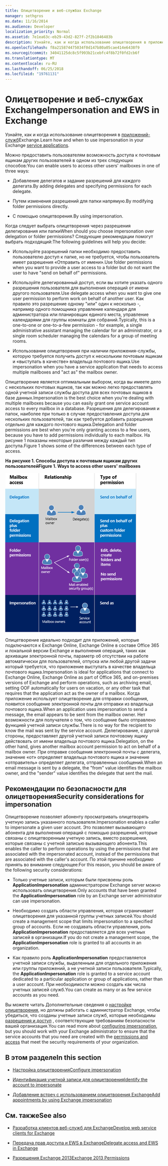 ```yaml
---
title: Олицетворение и веб-службах Exchange
manager: sethgros
ms.date: 11/16/2014
ms.audience: Developer
localization_priority: Normal
ms.assetid: 7e1ea63c-eb29-43d2-827f-2f2b1846483b
description: Узнайте, как и когда использование олицетворения в приложениях службы Exchange.
ms.openlocfilehash: f8a215874475034f0d147b80a05cae414e6438f9
ms.sourcegitcommit: 34041125dc8c5f993b21cebfc4f8b72f0fd2cb6f
ms.translationtype: MT
ms.contentlocale: ru-RU
ms.lasthandoff: 06/25/2018
ms.locfileid: "19761131"
---
```

# <a name="impersonation-and-ews-in-exchange"></a><span data-ttu-id="bf1fb-103">Олицетворение и веб-службах Exchange</span><span class="sxs-lookup"><span data-stu-id="bf1fb-103">Impersonation and EWS in Exchange</span></span>

<span data-ttu-id="bf1fb-104">Узнайте, как и когда использование олицетворения в [приложений-служб](ews-application-types.md)Exchange.</span><span class="sxs-lookup"><span data-stu-id="bf1fb-104">Learn how and when to use impersonation in your Exchange [service applications](ews-application-types.md).</span></span>
  
<span data-ttu-id="bf1fb-105">Можно предоставить пользователям возможность доступа к почтовым ящикам других пользователей в одном из трех следующих способов:</span><span class="sxs-lookup"><span data-stu-id="bf1fb-105">You can enable users to access other users' mailboxes in one of three ways:</span></span>
  
- <span data-ttu-id="bf1fb-106">Добавление делегатов и задание разрешений для каждого делегата.</span><span class="sxs-lookup"><span data-stu-id="bf1fb-106">By adding delegates and specifying permissions for each delegate.</span></span>
    
- <span data-ttu-id="bf1fb-107">Путем изменения разрешений для папки напрямую.</span><span class="sxs-lookup"><span data-stu-id="bf1fb-107">By modifying folder permissions directly.</span></span>
    
- <span data-ttu-id="bf1fb-108">С помощью олицетворения.</span><span class="sxs-lookup"><span data-stu-id="bf1fb-108">By using impersonation.</span></span>
    
<span data-ttu-id="bf1fb-109">Когда следует выбрать олицетворения через разрешения делегирования или папки</span><span class="sxs-lookup"><span data-stu-id="bf1fb-109">When should you choose impersonation over delegation or folder permissions?</span></span> <span data-ttu-id="bf1fb-110">Следующие рекомендации помогут выбрать подходящий:</span><span class="sxs-lookup"><span data-stu-id="bf1fb-110">The following guidelines will help you decide:</span></span>
  
- <span data-ttu-id="bf1fb-111">Используйте разрешений папки необходимо предоставить пользователю доступ к папке, но не требуется, чтобы пользователь имеет разрешения «Отправить от имени».</span><span class="sxs-lookup"><span data-stu-id="bf1fb-111">Use folder permissions when you want to provide a user access to a folder but do not want the user to have "send on behalf of" permissions.</span></span> 
    
- <span data-ttu-id="bf1fb-112">Используйте делегированный доступ, если вы хотите указать одного разрешения пользователя для выполнения операций от имени другого пользователя.</span><span class="sxs-lookup"><span data-stu-id="bf1fb-112">Use delegate access when you want to give one user permission to perform work on behalf of another user.</span></span> <span data-ttu-id="bf1fb-113">Как правило это разрешение одному "или" один к несколько -, например одного помощника управление календаря для администратора или планировщик единого места, управление календарями для группы комнаты для собраний.</span><span class="sxs-lookup"><span data-stu-id="bf1fb-113">Typically, this is a one-to-one or one-to-a-few permission - for example, a single administrative assistant managing the calendar for an administrator, or a single room scheduler managing the calendars for a group of meeting rooms.</span></span>
    
- <span data-ttu-id="bf1fb-114">Использование олицетворения при наличии приложения-службы, которую требуется получить доступ к нескольким почтовым ящикам и «выступать в качестве» владельца почтового ящика.</span><span class="sxs-lookup"><span data-stu-id="bf1fb-114">Use impersonation when you have a service application that needs to access multiple mailboxes and "act as" the mailbox owner.</span></span>
    
<span data-ttu-id="bf1fb-115">Олицетворение является оптимальным выбором, когда вы имеете дело с нескольких почтовых ящиков, так как можно легко предоставлять одной учетной записи службы доступа для всех почтовых ящиков в базе данных.</span><span class="sxs-lookup"><span data-stu-id="bf1fb-115">Impersonation is the best choice when you're dealing with multiple mailboxes because you can easily grant one service account access to every mailbox in a database.</span></span> <span data-ttu-id="bf1fb-116">Разрешения для делегирования и папок, наиболее при только в случае предоставления доступа для нескольких пользователей, так как требуется добавить разрешения отдельно для каждого почтового ящика.</span><span class="sxs-lookup"><span data-stu-id="bf1fb-116">Delegation and folder permissions are best when you're only granting access to a few users, because you have to add permissions individually to each mailbox.</span></span> <span data-ttu-id="bf1fb-117">На рисунке 1 показаны некоторые различия между каждый тип доступа.</span><span class="sxs-lookup"><span data-stu-id="bf1fb-117">Figure 1 shows some of the differences between each type of access.</span></span>
  
<span data-ttu-id="bf1fb-118">**На рисунке 1. Способы доступа к почтовым ящикам других пользователей**</span><span class="sxs-lookup"><span data-stu-id="bf1fb-118">**Figure 1. Ways to access other users' mailboxes**</span></span>

![Схема, на которой показаны типы доступа к почтовому ящику, связь между владельцами почтовых ящиков и делегатом для каждого типа, а также тип разрешения. Отправка от лица разрешений для делегирования и разрешений папок. Отправка как разрешений для олицетворения.](media/Ex15_Delegate_Overview.png)
  
<span data-ttu-id="bf1fb-122">Олицетворение идеально подходит для приложений, которые подключаются к Exchange Online, Exchange Online в составе Office 365 и локальной версии Exchange и выполнения операций, таких как архивации электронной почты, параметр об отсутствии на работе автоматически для пользователей, отпуска или любой другой задачи который требуется, что приложение выступать в качестве владельца почтового ящика.</span><span class="sxs-lookup"><span data-stu-id="bf1fb-122">Impersonation is ideal for applications that connect to Exchange Online, Exchange Online as part of Office 365, and on-premises versions of Exchange and perform operations, such as archiving email, setting OOF automatically for users on vacation, or any other task that requires that the application act as the owner of a mailbox.</span></span> <span data-ttu-id="bf1fb-123">Когда приложение использует олицетворение для отправки сообщения, появится сообщение электронной почты для отправки из владельца почтового ящика.</span><span class="sxs-lookup"><span data-stu-id="bf1fb-123">When an application uses impersonation to send a message, the email appears to be sent from the mailbox owner.</span></span> <span data-ttu-id="bf1fb-124">Нет возможности для получателя о том, что сообщение было отправлено функцией учетной записи службы.</span><span class="sxs-lookup"><span data-stu-id="bf1fb-124">There is no way for the recipient to know the mail was sent by the service account.</span></span> <span data-ttu-id="bf1fb-125">Делегирование, с другой стороны, предоставляет другой учетной записи почтовому ящику действовать от имени владельца почтового ящика.</span><span class="sxs-lookup"><span data-stu-id="bf1fb-125">Delegation, on the other hand, gives another mailbox account permission to act on behalf of a mailbox owner.</span></span> <span data-ttu-id="bf1fb-126">При отправке сообщения электронной почты с делегата, значение «от» определяет владельца почтового ящика и значение «отправитель» определяет делегата, отправленных сообщений.</span><span class="sxs-lookup"><span data-stu-id="bf1fb-126">When an email message is sent by a delegate, the "from" value identifies the mailbox owner, and the "sender" value identifies the delegate that sent the mail.</span></span> 
  
## <a name="security-considerations-for-impersonation"></a><span data-ttu-id="bf1fb-127">Рекомендации по безопасности для олицетворения</span><span class="sxs-lookup"><span data-stu-id="bf1fb-127">Security considerations for impersonation</span></span>

<span data-ttu-id="bf1fb-128">Олицетворение позволяет абоненту просматривать олицетворять учетную запись указанного пользователя.</span><span class="sxs-lookup"><span data-stu-id="bf1fb-128">Impersonation enables a caller to impersonate a given user account.</span></span> <span data-ttu-id="bf1fb-129">Это позволяет вызывающего абонента для выполнения операций с помощью разрешений, которые связаны с олицетворенным учетную запись, вместо разрешения, которые связаны с учетной записью вызывающего абонента.</span><span class="sxs-lookup"><span data-stu-id="bf1fb-129">This enables the caller to perform operations by using the permissions that are associated with the impersonated account, instead of the permissions that are associated with the caller's account.</span></span> <span data-ttu-id="bf1fb-130">По этой причине необходимо принять во внимание следующее:</span><span class="sxs-lookup"><span data-stu-id="bf1fb-130">For this reason, you should be aware of the following security considerations:</span></span>
  
- <span data-ttu-id="bf1fb-131">Только учетные записи, которым были присвоены роль **ApplicationImpersonation** администратором Exchange server можно использовать олицетворения.</span><span class="sxs-lookup"><span data-stu-id="bf1fb-131">Only accounts that have been granted the **ApplicationImpersonation** role by an Exchange server administrator can use impersonation.</span></span> 
    
- <span data-ttu-id="bf1fb-132">Необходимо создать области управления, которая ограничивает олицетворения для указанной группы учетных записей.</span><span class="sxs-lookup"><span data-stu-id="bf1fb-132">You should create a management scope that limits impersonation to a specified group of accounts.</span></span> <span data-ttu-id="bf1fb-133">Если не создавать области управления, роль **ApplicationImpersonation** предоставляется для всех учетных записей в организации.</span><span class="sxs-lookup"><span data-stu-id="bf1fb-133">If you do not create a management scope, the **ApplicationImpersonation** role is granted to all accounts in an organization.</span></span> 
    
- <span data-ttu-id="bf1fb-134">Как правило роль **ApplicationImpersonation** предоставляется учетной записи службы, выделенным для отдельного приложения или группы приложений, а не учетной записи пользователя.</span><span class="sxs-lookup"><span data-stu-id="bf1fb-134">Typically, the **ApplicationImpersonation** role is granted to a service account dedicated to a particular application or group of applications, rather than a user account.</span></span> <span data-ttu-id="bf1fb-135">При необходимости можно создать как числа учетных записей служб.</span><span class="sxs-lookup"><span data-stu-id="bf1fb-135">You can create as many or as few service accounts as you need.</span></span> 
    
<span data-ttu-id="bf1fb-136">Вы можете читать Дополнительные сведения о [настройке олицетворения](how-to-configure-impersonation.md), но должны работать с администратор Exchange, чтобы убедиться, что созданы учетные записи служб, которые необходимы [разрешения и доступ](http://technet.microsoft.com/en-us/library/dd351175%28v=exchg.150%29.aspx) , соответствующие требованиям безопасности вашей организация.</span><span class="sxs-lookup"><span data-stu-id="bf1fb-136">You can read more about [configuring impersonation](how-to-configure-impersonation.md), but you should work with your Exchange administrator to ensure that the service accounts that you need are created with the [permissions and access](http://technet.microsoft.com/en-us/library/dd351175%28v=exchg.150%29.aspx) that meet the security requirements of your organization.</span></span> 
  
## <a name="in-this-section"></a><span data-ttu-id="bf1fb-137">В этом разделе</span><span class="sxs-lookup"><span data-stu-id="bf1fb-137">In this section</span></span>

- [<span data-ttu-id="bf1fb-138">Настройка олицетворения</span><span class="sxs-lookup"><span data-stu-id="bf1fb-138">Configure impersonation</span></span>](how-to-configure-impersonation.md)
    
- [<span data-ttu-id="bf1fb-139">Идентификация учетной записи для олицетворения</span><span class="sxs-lookup"><span data-stu-id="bf1fb-139">Identify the account to impersonate</span></span>](how-to-identify-the-account-to-impersonate.md)
    
- [<span data-ttu-id="bf1fb-140">Добавление встреч с использованием олицетворения Exchange</span><span class="sxs-lookup"><span data-stu-id="bf1fb-140">Add appointments by using Exchange impersonation</span></span>](how-to-add-appointments-by-using-exchange-impersonation.md)
    
## <a name="see-also"></a><span data-ttu-id="bf1fb-141">См. также</span><span class="sxs-lookup"><span data-stu-id="bf1fb-141">See also</span></span>


- [<span data-ttu-id="bf1fb-142">Разработка клиентов веб-служб для Exchange</span><span class="sxs-lookup"><span data-stu-id="bf1fb-142">Develop web service clients for Exchange</span></span>](develop-web-service-clients-for-exchange.md)
    
- [<span data-ttu-id="bf1fb-143">Передача прав доступа и EWS в Exchange</span><span class="sxs-lookup"><span data-stu-id="bf1fb-143">Delegate access and EWS in Exchange</span></span>](delegate-access-and-ews-in-exchange.md)
    
- [<span data-ttu-id="bf1fb-144">Разрешения Exchange 2013</span><span class="sxs-lookup"><span data-stu-id="bf1fb-144">Exchange 2013 Permissions</span></span>](http://technet.microsoft.com/en-us/library/dd351175%28v=exchg.150%29.aspx)
    

